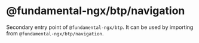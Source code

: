 # @fundamental-ngx/btp/navigation

Secondary entry point of `@fundamental-ngx/btp`. It can be used by importing from `@fundamental-ngx/btp/navigation`.
